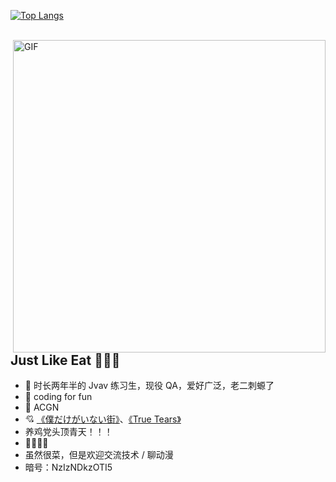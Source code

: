 
  [![Top Langs](https://github-readme-stats.vercel.app/api/top-langs/?username=iwakura-lain&exclude_repo=github-readme-stats,Blog&layout=compact)](https://github.com/anuraghazra/github-readme-stats)

<p> 
  <br/>
  <img hight="400" width="500" alt="GIF" align="right" src="https://antigenmhc-erciyuan.oss-cn-hangzhou.aliyuncs.com/1439881004_tumblr_ndewn16LCr1trs7ugo1_500.gif">

##  Just Like Eat 🌭🌮🌯

- :orange_book: 时长两年半的 Jvav 练习生，现役 QA，爱好广泛，老二刺螈了
- :hammer: coding for fun
- 👴 ACGN
- 💘 [《僕だけがいない街》](https://www.bilibili.com/bangumi/play/ss3096/?from=search&seid=14813002507578755360)、[《True Tears》](https://www.bilibili.com/bangumi/play/ss2910/?from=search&seid=12856244231300800600) 
- 养鸡党头顶青天！！！
- 🤺🤺🤺🤺 
- 虽然很菜，但是欢迎交流技术 / 聊动漫
- 暗号：NzIzNDkzOTI5

</p>

